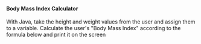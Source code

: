 #### Body Mass Index Calculator
With Java, take the height and weight values from the user and assign them to a variable. Calculate the user's "Body Mass Index" according to the formula below and print it on the screen
